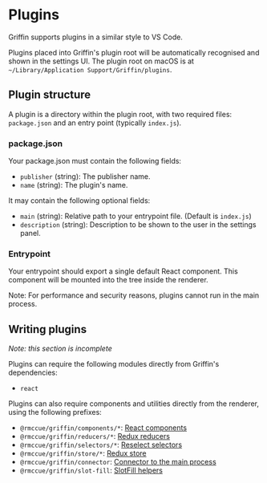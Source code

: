 # Plugins

Griffin supports plugins in a similar style to VS Code.

Plugins placed into Griffin's plugin root will be automatically recognised and shown in the settings UI. The plugin root on macOS is at `~/Library/Application Support/Griffin/plugins`.


## Plugin structure

A plugin is a directory within the plugin root, with two required files: `package.json` and an entry point (typically `index.js`).


### package.json

Your package.json must contain the following fields:

* `publisher` (string): The publisher name.
* `name` (string): The plugin's name.

It may contain the following optional fields:

* `main` (string): Relative path to your entrypoint file. (Default is `index.js`)
* `description` (string): Description to be shown to the user in the settings panel.


### Entrypoint

Your entrypoint should export a single default React component. This component will be mounted into the tree inside the renderer.

Note: For performance and security reasons, plugins cannot run in the main process.


## Writing plugins

*Note: this section is incomplete*

Plugins can require the following modules directly from Griffin's dependencies:

* `react`

Plugins can also require components and utilities directly from the renderer, using the following prefixes:

* `@rmccue/griffin/components/*`: [React components](https://github.com/rmccue/griffin/tree/master/src/renderer/components)
* `@rmccue/griffin/reducers/*`: [Redux reducers](https://github.com/rmccue/griffin/tree/master/src/renderer/reducers)
* `@rmccue/griffin/selectors/*`: [Reselect selectors](https://github.com/rmccue/griffin/tree/master/src/renderer/selectors)
* `@rmccue/griffin/store/*`: [Redux store](https://github.com/rmccue/griffin/tree/master/src/renderer/store)
* `@rmccue/griffin/connector`: [Connector to the main process](https://github.com/rmccue/griffin/blob/master/src/renderer/connector.tsx)
* `@rmccue/griffin/slot-fill`: [SlotFill helpers](https://github.com/rmccue/griffin/blob/master/src/renderer/slot-fill.tsx)
